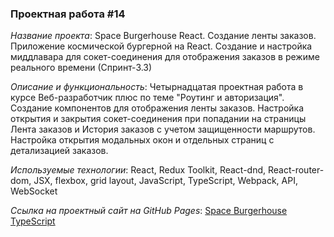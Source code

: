### Проектная работа #14

*Название проекта*: Space Burgerhouse React. Создание ленты заказов. Приложение космической бургерной на React. Создание и настройка миддлавара для сокет-соединения для отображения заказов в режиме реального времени (Спринт-3.3)

*Описание и функциональность*: Четырнадцатая проектная работа в курсе Веб-разработчик плюс по теме "Роутинг и авторизация". Создание компонентов для отображения ленты заказов. Настройка открытия и закрытия сокет-соединения при попадании на страницы Лента заказов и История заказов с учетом защищенности маршрутов. Настройка открытия модальных окон и отдельных страниц с детализацией заказов.

*Используемые технологии*: React, Redux Toolkit, React-dnd, React-router-dom, JSX, flexbox, grid layout, JavaScript, TypeScript, Webpack, API, WebSocket

*Ссылка на проектный сайт на GitHub Pages*: [Space Burgerhouse TypeScript](https://dariarus.github.io/react-burgerhouse/)
